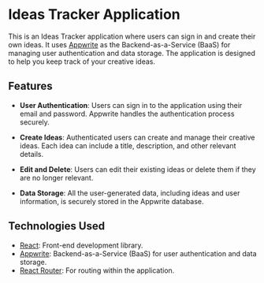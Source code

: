 # Ideas Tracker Application

This is an Ideas Tracker application where users can sign in and create their own ideas. It uses [Appwrite](https://appwrite.io/) as the Backend-as-a-Service (BaaS) for managing user authentication and data storage. The application is designed to help you keep track of your creative ideas.

## Features

- **User Authentication**: Users can sign in to the application using their email and password. Appwrite handles the authentication process securely.

- **Create Ideas**: Authenticated users can create and manage their creative ideas. Each idea can include a title, description, and other relevant details.

- **Edit and Delete**: Users can edit their existing ideas or delete them if they are no longer relevant.

- **Data Storage**: All the user-generated data, including ideas and user information, is securely stored in the Appwrite database.

## Technologies Used

- [React](https://reactjs.org/): Front-end development library.
- [Appwrite](https://appwrite.io/): Backend-as-a-Service (BaaS) for user authentication and data storage.
- [React Router](https://reactrouter.com/): For routing within the application.
